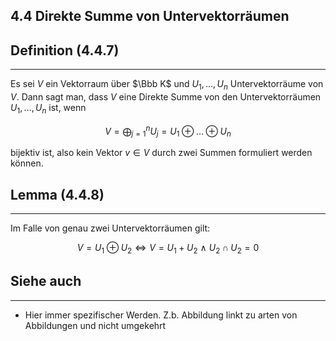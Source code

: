 ## 4.4 Direkte Summe von Untervektorräumen

## Definition (4.4.7)

***

Es sei $V$ ein Vektorraum über $\Bbb K$ und $U_1,\dots,U_n$ Untervektorräume von $V$. Dann sagt man, dass $V$ eine Direkte Summe von den Untervektorräumen $U_1,\dots,U_n$ ist, wenn

$$V=\bigoplus_{j=1}^n U_j = U_1\oplus\dots\oplus U_n$$

bijektiv ist, also kein Vektor $v\in V$ durch zwei Summen formuliert werden können.

## Lemma (4.4.8)

***

Im Falle von genau zwei Untervektorräumen gilt:

$$V=U_1\oplus U_2 \iff V=U_1+U_2 \ \land \ U_2 \cap U_2 = {0}$$

## Siehe auch

***

* Hier immer spezifischer Werden. Z.b. Abbildung linkt zu arten von Abbildungen und nicht umgekehrt

<!--ID: 1709384076039-->

